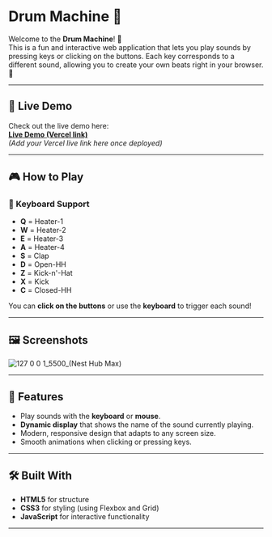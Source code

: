 # Drum Machine 🎵

Welcome to the **Drum Machine**! 🥁  
This is a fun and interactive web application that lets you play sounds by pressing keys or clicking on the buttons. Each key corresponds to a different sound, allowing you to create your own beats right in your browser. 🚀

---

## 🚀 Live Demo
Check out the live demo here:  
[**Live Demo (Vercel link)**](#)  
_(Add your Vercel live link here once deployed)_

---

## 🎮 How to Play

### 🎹 Keyboard Support
- **Q** = Heater-1
- **W** = Heater-2
- **E** = Heater-3
- **A** = Heater-4
- **S** = Clap
- **D** = Open-HH
- **Z** = Kick-n'-Hat
- **X** = Kick
- **C** = Closed-HH

You can **click on the buttons** or use the **keyboard** to trigger each sound!

---

## 🖼️ Screenshots

![127 0 0 1_5500_(Nest Hub Max)](https://github.com/user-attachments/assets/4a7e4e39-d84b-4a9c-8a61-4cacd7ae2ab6)


---

## 🎯 Features

- Play sounds with the **keyboard** or **mouse**.
- **Dynamic display** that shows the name of the sound currently playing.
- Modern, responsive design that adapts to any screen size.
- Smooth animations when clicking or pressing keys.

---

## 🛠️ Built With

- **HTML5** for structure
- **CSS3** for styling (using Flexbox and Grid)
- **JavaScript** for interactive functionality

---
